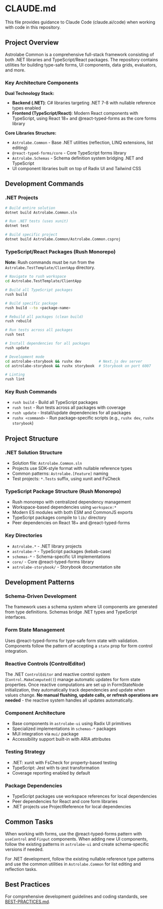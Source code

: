 # CLAUDE.md

This file provides guidance to Claude Code (claude.ai/code) when working with code in this repository.

## Project Overview

Astrolabe Common is a comprehensive full-stack framework consisting of both .NET libraries and TypeScript/React packages. The repository contains utilities for building type-safe forms, UI components, data grids, evaluators, and more.

### Key Architecture Components

**Dual Technology Stack:**
- **Backend (.NET)**: C# libraries targeting .NET 7-8 with nullable reference types enabled
- **Frontend (TypeScript/React)**: Modern React components with TypeScript, using React 18+ and @react-typed-forms as the core forms library

**Core Libraries Structure:**
- `Astrolabe.Common` - Base .NET utilities (reflection, LINQ extensions, list editing)
- `@react-typed-forms/core` - Core TypeScript forms library
- `Astrolabe.Schemas` - Schema definition system bridging .NET and TypeScript
- UI component libraries built on top of Radix UI and Tailwind CSS

## Development Commands

### .NET Projects
```bash
# Build entire solution
dotnet build Astrolabe.Common.sln

# Run .NET tests (uses xunit)
dotnet test

# Build specific project
dotnet build Astrolabe.Common/Astrolabe.Common.csproj
```

### TypeScript/React Packages (Rush Monorepo)
**Note:** Rush commands must be run from the `Astrolabe.TestTemplate/ClientApp` directory.

```bash
# Navigate to rush workspace
cd Astrolabe.TestTemplate/ClientApp

# Build all TypeScript packages
rush build

# Build specific package
rush build --to <package-name>

# Rebuild all packages (clean build)
rush rebuild

# Run tests across all packages
rush test

# Install dependencies for all packages
rush update

# Development mode
cd astrolabe-storybook && rushx dev        # Next.js dev server
cd astrolabe-storybook && rushx storybook  # Storybook on port 6007

# Linting
rush lint
```

### Key Rush Commands
- `rush build` - Build all TypeScript packages
- `rush test` - Run tests across all packages with coverage
- `rush update` - Install/update dependencies for all packages
- `rushx <command>` - Run package-specific scripts (e.g., `rushx dev`, `rushx storybook`)

## Project Structure

### .NET Solution Structure
- Solution file: `Astrolabe.Common.sln`
- Projects use SDK-style format with nullable reference types
- Common patterns: `Astrolabe.[Feature]` naming
- Test projects: `*.Tests` suffix, using xunit and FsCheck

### TypeScript Package Structure (Rush Monorepo)
- Rush monorepo with centralized dependency management
- Workspace-based dependencies using `workspace:*`
- Modern ES modules with both ESM and CommonJS exports
- TypeScript packages compile to `lib/` directory
- Peer dependencies on React 18+ and @react-typed-forms

### Key Directories
- `Astrolabe.*` - .NET library projects
- `astrolabe-*` - TypeScript packages (kebab-case)
- `schemas-*` - Schema-specific UI implementations
- `core/` - Core @react-typed-forms library
- `astrolabe-storybook/` - Storybook documentation site

## Development Patterns

### Schema-Driven Development
The framework uses a schema system where UI components are generated from type definitions. Schemas bridge .NET types and TypeScript interfaces.

### Form State Management
Uses @react-typed-forms for type-safe form state with validation. Components follow the pattern of accepting a `state` prop for form control integration.

### Reactive Controls (ControlEditor)
The .NET `ControlEditor` and reactive control system (`Control.MakeComputed()`) manage automatic updates for form state properties. Once reactive computations are set up in FormStateNode initialization, they automatically track dependencies and update when values change. **No manual flushing, update calls, or refresh operations are needed** - the reactive system handles all updates automatically.

### Component Architecture
- Base components in `astrolabe-ui` using Radix UI primitives
- Specialized implementations in `schemas-*` packages
- MUI integration via `mui/` package
- Accessibility support built-in with ARIA attributes

### Testing Strategy
- .NET: xunit with FsCheck for property-based testing
- TypeScript: Jest with ts-jest transformation
- Coverage reporting enabled by default

### Package Dependencies
- TypeScript packages use workspace references for local dependencies
- Peer dependencies for React and core form libraries
- .NET projects use ProjectReference for local dependencies

## Common Tasks

When working with forms, use the @react-typed-forms pattern with `useControl` and `Finput` components. When adding new UI components, follow the existing patterns in `astrolabe-ui` and create schema-specific versions if needed.

For .NET development, follow the existing nullable reference type patterns and use the common utilities in `Astrolabe.Common` for list editing and reflection tasks.

## Best Practices

For comprehensive development guidelines and coding standards, see [BEST-PRACTICES.md](./BEST-PRACTICES.md).